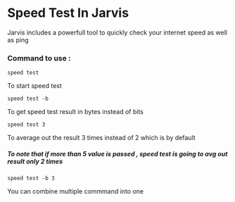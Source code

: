 # Speed Test In Jarvis

Jarvis includes a powerfull tool to quickly check your internet speed as well as ping

### Command to use :

```
speed test 
```
To start speed test


```
speed test -b
```
To get speed test result in bytes instead of bits


```
speed test 3
```
To average out the result 3 times instead of 2 which is by default

##### To note that if more than 5 value is passed , speed test is going to avg out result only 2 times


```
speed test -b 3
```
You can combine multiple commmand into one